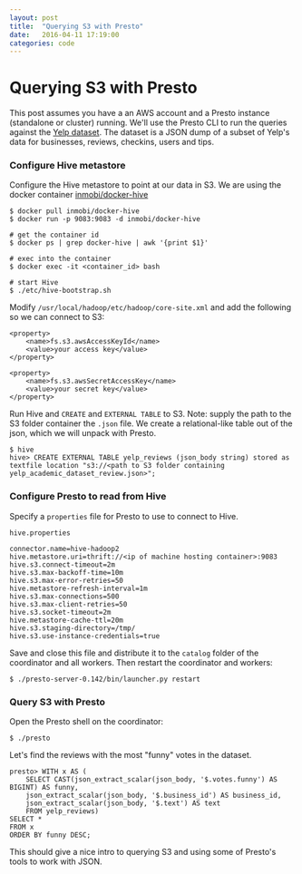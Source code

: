 ```yaml
---
layout: post
title:  "Querying S3 with Presto"
date:   2016-04-11 17:19:00
categories: code
---
```


Querying S3 with Presto
=======================

This post assumes you have a an AWS account and a Presto instance (standalone or cluster) running. We'll use the Presto CLI to run the queries against the [Yelp dataset](https://www.yelp.com/dataset_challenge). The dataset is a JSON dump of a subset of Yelp's data for businesses, reviews, checkins, users and tips.

### Configure Hive metastore

Configure the Hive metastore to point at our data in S3. We are using the docker container [inmobi/docker-hive](https://github.com/InMobi/docker-hive)
    
    $ docker pull inmobi/docker-hive
    $ docker run -p 9083:9083 -d inmobi/docker-hive

    # get the container id
    $ docker ps | grep docker-hive | awk '{print $1}'

    # exec into the container
    $ docker exec -it <container_id> bash

    # start Hive
    $ ./etc/hive-bootstrap.sh

Modify `/usr/local/hadoop/etc/hadoop/core-site.xml` and add the following so we can connect to S3:

    <property>
        <name>fs.s3.awsAccessKeyId</name>
        <value>your access key</value>
    </property>

    <property>
        <name>fs.s3.awsSecretAccessKey</name>
        <value>your secret key</value>
    </property>

Run Hive and `CREATE` and `EXTERNAL TABLE` to S3. Note: supply the path to the S3 folder container the `.json` file. We create a relational-like table out of the json, which we will unpack with Presto.

    $ hive
    hive> CREATE EXTERNAL TABLE yelp_reviews (json_body string) stored as textfile location "s3://<path to S3 folder containing yelp_academic_dataset_review.json>";

### Configure Presto to read from Hive

Specify a `properties` file for Presto to use to connect to Hive.

`hive.properties`

    connector.name=hive-hadoop2
    hive.metastore.uri=thrift://<ip of machine hosting container>:9083
    hive.s3.connect-timeout=2m
    hive.s3.max-backoff-time=10m
    hive.s3.max-error-retries=50
    hive.metastore-refresh-interval=1m
    hive.s3.max-connections=500
    hive.s3.max-client-retries=50
    hive.s3.socket-timeout=2m
    hive.metastore-cache-ttl=20m
    hive.s3.staging-directory=/tmp/
    hive.s3.use-instance-credentials=true

Save and close this file and distribute it to the `catalog` folder of the coordinator and all workers. Then restart the coordinator and workers:

    $ ./presto-server-0.142/bin/launcher.py restart

### Query S3 with Presto

Open the Presto shell on the coordinator:

    $ ./presto

Let's find the reviews with the most "funny" votes in the dataset.

    presto> WITH x AS (
        SELECT CAST(json_extract_scalar(json_body, '$.votes.funny') AS BIGINT) AS funny, 
        json_extract_scalar(json_body, '$.business_id') AS business_id,
        json_extract_scalar(json_body, '$.text') AS text
        FROM yelp_reviews)
    SELECT *
    FROM x
    ORDER BY funny DESC;

This should give a nice intro to querying S3 and using some of Presto's tools to work with JSON.